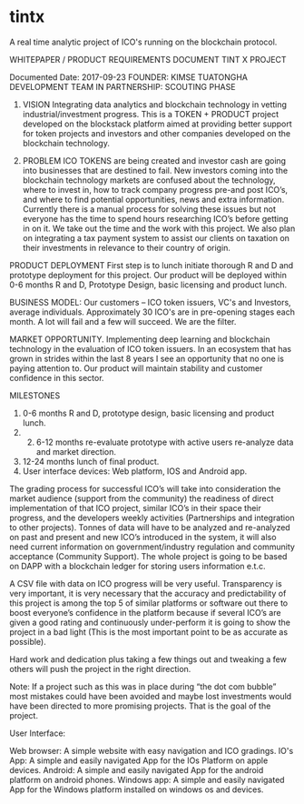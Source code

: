 # tintx
A real time analytic project of ICO's running on the blockchain protocol.

WHITEPAPER / PRODUCT REQUIREMENTS DOCUMENT
TINT X PROJECT

Documented Date: 2017-09-23
FOUNDER:  KIMSE TUATONGHA
DEVELOPMENT TEAM IN PARTNERSHIP: SCOUTING PHASE

1. VISION
Integrating data analytics and blockchain technology in vetting industrial/investment progress. 
This is a TOKEN + PRODUCT project developed on the blockstack platform aimed at providing better support for token projects and investors and other companies developed on the blockchain technology.

2. PROBLEM
ICO TOKENS are being created and investor cash are going into businesses that are destined to fail. 
New investors coming into the blockchain technology markets are confused about the technology, where to invest in, how to track company progress pre-and post ICO’s, and where to find potential opportunities, news and extra information. 
Currently there is a manual process for solving these issues but not everyone has the time to spend hours researching ICO’s before getting in on it. We take out the time and the work with this project. 
We also plan on integrating a tax payment system to assist our clients on taxation on their investments in relevance to their country of origin.

PRODUCT DEPLOYMENT
First step is to lunch initiate thorough R and D and prototype deployment for this project. 
Our product will be deployed within 0-6 months R and D, Prototype Design, basic licensing and product lunch. 

BUSINESS MODEL:
Our customers – ICO token issuers, VC's and Investors, average individuals. 
Approximately 30 ICO's are in pre-opening stages each month. A lot will fail and a few will succeed. We are the filter.

MARKET OPPORTUNITY.
Implementing deep learning and blockchain technology in the evaluation of ICO token issuers. In an ecosystem that has grown in strides within the last 8 years I see an opportunity that no one is paying attention to. Our product will maintain stability and customer confidence in this sector.

MILESTONES
1.	0-6 months R and D, prototype design, basic licensing and product lunch. 
2.	2. 6-12 months re-evaluate prototype with active users re-analyze data and market direction.
3.	12-24 months lunch of final product.
4.	User interface devices: Web platform, IOS and Android app.

The grading process for successful ICO’s will take into consideration the market audience (support from the community) the readiness of direct implementation of that ICO project, similar ICO’s in their space their progress, and the developers weekly activities (Partnerships and integration to other projects). Tonnes of data will have to be analyzed and re-analyzed on past and present and new ICO’s introduced in the system, it will also need current information on government/industry regulation and community acceptance (Community Support). The whole project is going to be based on DAPP with a blockchain ledger for storing users information e.t.c.

A CSV file with data on ICO progress will be very useful. Transparency is very important, it is very necessary that the accuracy and predictability of this project is among the top 5 of similar platforms or software out there to boost everyone’s confidence in the platform because if several ICO’s are given a good rating and continuously under-perform it is going to show the project in a bad light (This is the most important point to be as accurate as possible).

Hard work and dedication plus taking a few things out and tweaking a few others will push the project in the right direction. 

Note: If a project such as this was in place during “the dot com bubble” most mistakes could have been avoided and maybe lost investments would have been directed to more promising projects. That is the goal of the project.

User Interface: 

Web browser: A simple website with easy navigation and ICO gradings.
IO's App: A simple and easily navigated App for the IOs Platform on apple devices.
Android: A simple and easily navigated App for the android platform on android phones.
Windows app: A simple and easily navigated App for the Windows platform installed on windows os and devices.

